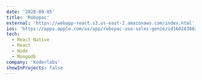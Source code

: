 ```yaml
---
date: '2020-09-05'
title: 'Robopac'
external: 'https://webapp-react.s3.us-east-2.amazonaws.com/index.html'
ios: 'https://apps.apple.com/us/app/robopac-usa-sales-genie/id1602838633'
tech:
  - React Native
  - React
  - Node
  - Mongodb
company: 'Koderlabs'
showInProjects: false
---
```

